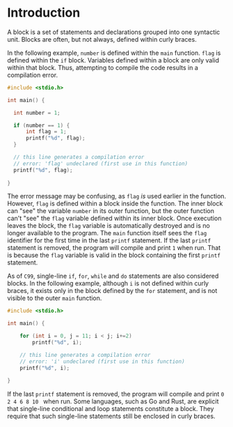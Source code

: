 # Introduction

A block is a set of statements and declarations grouped into one syntactic unit.
Blocks are often, but not always, defined within curly braces.

In the following example, `number` is defined within the `main` function.
`flag` is defined within the `if` block.
Variables defined within a block are only valid within that block.
Thus, attempting to compile the code results in a compilation error.

```c
#include <stdio.h>

int main() {

  int number = 1;

  if (number == 1) {
      int flag = 1;
      printf("%d", flag);
  }

  // this line generates a compilation error
  // error: 'flag' undeclared (first use in this function)
  printf("%d", flag);
    
}
```

The error message may be confusing, as `flag` _is_ used earlier in the function.
However, `flag` is defined within a block inside the function.
The inner block can "see" the variable `number` in its outer function, but the outer function can't "see" the `flag` variable defined within its inner block.
Once execution leaves the block, the `flag` variable is automatically destroyed and is no longer available to the program.
The `main` function itself sees the `flag` identifier for the first time in the last `printf` statement.
If the last `printf` statement is removed, the program will compile and print `1` when run.
That is because the `flag` variable is valid in the block containing the first `printf` statement.

As of `C99`, single-line `if`, `for`, `while` and `do` statements are also considered blocks.
In the following example, although `i` is not defined within curly braces, it exists only in the block defined by the `for` statement, and is not visible to the outer `main` function.

```c
#include <stdio.h>

int main() {

    for (int i = 0, j = 11; i < j; i+=2)
        printf("%d", i);

    // this line generates a compilation error
    // error: 'i' undeclared (first use in this function)
    printf("%d", i);
    
}
```

If the last `printf` statement is removed, the program will compile and print `0 2 4 6 8 10 ` when run.
Some languages, such as Go and Rust, are explicit that single-line conditional and loop statements constitute a block.
They require that such single-line statements still be enclosed in curly braces.

